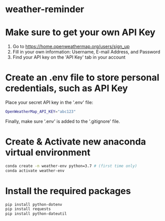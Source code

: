 # weather-reminder 

# Make sure to get your own API Key

1. Go to https://home.openweathermap.org/users/sign_up
2. Fill in your own information: Username, E-mail Address, and Password
3. Find your API key on the 'API Key' tab in your account


# Create an .env file to store personal credentials, such as API Key

Place your secret API key in the '.env' file:
```sh
OpenWeatherMap_API_KEY="abc123"
```

Finally, make sure '.env' is added to the '.gitignore' file.


# Create & Activate new anaconda virtual environment
```sh
conda create -n weather-env python=3.7 # (first time only)
conda activate weather-env
```


# Install the required packages
```sh
pip install python-dotenv
pip install requests
pip install python-dateutil
```